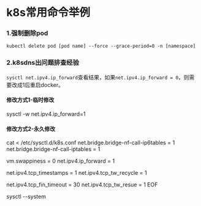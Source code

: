 # k8s常用命令举例
### 1.强制删除pod
`kubectl delete pod [pod name] --force --grace-period=0 -n [namespace]`

### 2.k8sdns出问题排查经验
`sysctl net.ipv4.ip_forward`查看结果，如果`net.ipv4.ip_forward = 0`，则需要改成1后重启docker。
#### 修改方式1-临时修改
  sysctl -w net.ipv4.ip_forward=1
#### 修改方式2-永久修改
  cat <<EOF >  /etc/sysctl.d/k8s.conf
  net.bridge.bridge-nf-call-ip6tables = 1
  net.bridge.bridge-nf-call-iptables = 1

  vm.swappiness = 0
  net.ipv4.ip_forward = 1

  net.ipv4.tcp_timestamps = 1
  net.ipv4.tcp_tw_recycle = 1 

  net.ipv4.tcp_fin_timeout = 30
  net.ipv4.tcp_tw_resue = 1
  EOF

  sysctl --system
